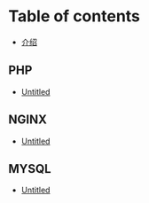 # Table of contents

* [介绍](README.md)

## PHP

* [Untitled](php/untitled.md)

## NGINX

* [Untitled](nginx/untitled.md)

## MYSQL

* [Untitled](mysql/untitled.md)

